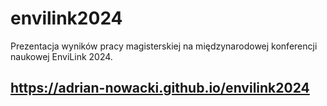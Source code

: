 # envilink2024

Prezentacja wyników pracy magisterskiej na międzynarodowej konferencji naukowej EnviLink 2024.

## https://adrian-nowacki.github.io/envilink2024

